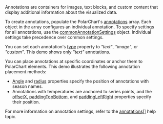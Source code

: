 Annotations are containers for images, text blocks, and custom content that display additional information about the visualized data.

To create annotations, populate the PolarChart's [annotations](/Documentation/ApiReference/UI_Components/dxPolarChart/Configuration/annotations/) array. Each object in the array configures an individual annotation. To specify settings for all annotations, use the [commonAnnotationSettings](/Documentation/ApiReference/UI_Components/dxPolarChart/Configuration/commonAnnotationSettings/) object. Individual settings take precedence over common settings.

You can set each annotation's [type](/Documentation/ApiReference/UI_Components/dxPolarChart/Configuration/annotations/#type) property to *"text"*, *"image"*, or *"custom"*. This demo shows only *"text"* annotations.

You can place annotations at specific coordinates or anchor them to PolarChart elements. This demo illustrates the following annotation placement methods:  

- [Angle](/Documentation/ApiReference/UI_Components/dxPolarChart/Configuration/annotations/#angle) and [radius](/Documentation/ApiReference/UI_Components/dxPolarChart/Configuration/annotations/#radius) properties specify the position of annotations with season names.
- Annotations with temperatures are anchored to series points, and the [offsetX](/Documentation/ApiReference/UI_Components/dxPolarChart/Configuration/annotations/#offsetX), [paddingTopBottom](/Documentation/ApiReference/UI_Components/dxPolarChart/Configuration/annotations/#paddingTopBottom), and [paddingLeftRight](/Documentation/ApiReference/UI_Components/dxPolarChart/Configuration/annotations/#paddingLeftRight) properties specify their position.

For more information on annotation settings, refer to the [annotations[]](/Documentation/ApiReference/UI_Components/dxPolarChart/Configuration/annotations/) help topic.
